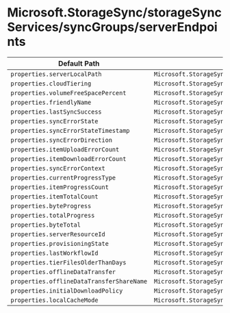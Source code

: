 # Microsoft.StorageSync/storageSyncServices/syncGroups/serverEndpoints

| Default Path | Alias |
|---|---|
| `properties.serverLocalPath` | `Microsoft.StorageSync/storageSyncServices/syncGroups/serverEndpoints/serverLocalPath` |
| `properties.cloudTiering` | `Microsoft.StorageSync/storageSyncServices/syncGroups/serverEndpoints/cloudTiering` |
| `properties.volumeFreeSpacePercent` | `Microsoft.StorageSync/storageSyncServices/syncGroups/serverEndpoints/volumeFreeSpacePercent` |
| `properties.friendlyName` | `Microsoft.StorageSync/storageSyncServices/syncGroups/serverEndpoints/friendlyName` |
| `properties.lastSyncSuccess` | `Microsoft.StorageSync/storageSyncServices/syncGroups/serverEndpoints/lastSyncSuccess` |
| `properties.syncErrorState` | `Microsoft.StorageSync/storageSyncServices/syncGroups/serverEndpoints/syncErrorState` |
| `properties.syncErrorStateTimestamp` | `Microsoft.StorageSync/storageSyncServices/syncGroups/serverEndpoints/syncErrorStateTimestamp` |
| `properties.syncErrorDirection` | `Microsoft.StorageSync/storageSyncServices/syncGroups/serverEndpoints/syncErrorDirection` |
| `properties.itemUploadErrorCount` | `Microsoft.StorageSync/storageSyncServices/syncGroups/serverEndpoints/itemUploadErrorCount` |
| `properties.itemDownloadErrorCount` | `Microsoft.StorageSync/storageSyncServices/syncGroups/serverEndpoints/itemDownloadErrorCount` |
| `properties.syncErrorContext` | `Microsoft.StorageSync/storageSyncServices/syncGroups/serverEndpoints/syncErrorContext` |
| `properties.currentProgressType` | `Microsoft.StorageSync/storageSyncServices/syncGroups/serverEndpoints/currentProgressType` |
| `properties.itemProgressCount` | `Microsoft.StorageSync/storageSyncServices/syncGroups/serverEndpoints/itemProgressCount` |
| `properties.itemTotalCount` | `Microsoft.StorageSync/storageSyncServices/syncGroups/serverEndpoints/itemTotalCount` |
| `properties.byteProgress` | `Microsoft.StorageSync/storageSyncServices/syncGroups/serverEndpoints/byteProgress` |
| `properties.totalProgress` | `Microsoft.StorageSync/storageSyncServices/syncGroups/serverEndpoints/totalProgress` |
| `properties.byteTotal` | `Microsoft.StorageSync/storageSyncServices/syncGroups/serverEndpoints/byteTotal` |
| `properties.serverResourceId` | `Microsoft.StorageSync/storageSyncServices/syncGroups/serverEndpoints/serverResourceId` |
| `properties.provisioningState` | `Microsoft.StorageSync/storageSyncServices/syncGroups/serverEndpoints/provisioningState` |
| `properties.lastWorkflowId` | `Microsoft.StorageSync/storageSyncServices/syncGroups/serverEndpoints/lastWorkflowId` |
| `properties.tierFilesOlderThanDays` | `Microsoft.StorageSync/storageSyncServices/syncGroups/serverEndpoints/tierFilesOlderThanDays` |
| `properties.offlineDataTransfer` | `Microsoft.StorageSync/storageSyncServices/syncGroups/serverEndpoints/offlineDataTransfer` |
| `properties.offlineDataTransferShareName` | `Microsoft.StorageSync/storageSyncServices/syncGroups/serverEndpoints/offlineDataTransferShareName` |
| `properties.initialDownloadPolicy` | `Microsoft.StorageSync/storageSyncServices/syncGroups/serverEndpoints/initialDownloadPolicy` |
| `properties.localCacheMode` | `Microsoft.StorageSync/storageSyncServices/syncGroups/serverEndpoints/localCacheMode` |

